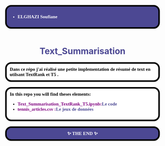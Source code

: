 <div style="background-color:#4c4893; color:white; font-size:15px; font-family:Comic Sans MS; padding:10px;font-weight:bold;border-radius: 20px;border: 5px solid black;">
<ul >
    <li>ELGHAZI Soufiane</li>
</ul>
</div><br>

<h1 style='color:#4c4893' align='center'>
    Text_Summarisation
</h1>

<div style="background-color:white; color:black; font-size:15px; font-family:Comic Sans MS; padding:10px; border: 5px solid black;font-weight:bold;border-radius: 20px;">
Dans ce répo j'ai réalisé une petite implementation de résumé de text en utilsant TextRank et T5 .
</div><br>

<div style="background-color:white; color:black; font-size:15px; font-family:Comic Sans MS; padding:10px; border: 5px solid black;font-weight:bold;border-radius: 20px;">
In this repo you will find theses elements:
<ul>
    <li><span style="color:purple">Text_Summarisation_TextRank_T5.ipynb:</span><span style="color:#4c4893">Le code </span></li>
    <li><span style="color:purple">tennis_articles.csv :</span><span style="color:#4c4893">Le jeux de données</span></li>
</ul>
</div><br>


<div style="background-color:#4c4893; color:white; font-size:15px; font-family:Comic Sans MS; padding:10px; border: 5px solid black;font-weight:bold;border-radius: 20px;text-align:center"> ✨ THE END ✨</div><br>
